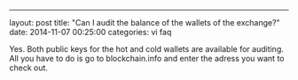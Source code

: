 ---
layout: post
title:  "Can I audit the balance of the wallets of the exchange?"
date:   2014-11-07 00:25:00
categories: vi faq

Yes. Both public keys for the hot and cold wallets are available for auditing. All you have to do is go to blockchain.info and enter the adress you want to check out.


